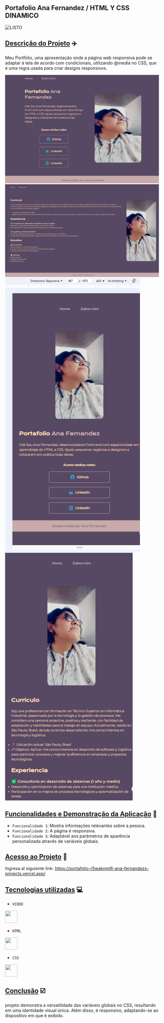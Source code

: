 ## Portafolio Ana Fernandez / HTML Y CSS DINAMICO


![LISTO](http://img.shields.io/static/v1?label=STATUS&message=%20LISTO&color=GREEN&style=for-the-badge)


## [Descrição do Projeto](#descrição-do-projeto) ✈️

Meu Portfólio, uma apresentação onde a página web responsiva pode se adaptar à tela de acordo com condicionais, utilizando @media no CSS, que é uma regra usada para criar designs responsivos.

![Img1](https://github.com/AnaFzCz/Portifolio-HTML-CSS-dinamico/blob/main/portafolioHome.png)
![Img2](https://github.com/AnaFzCz/Portifolio-HTML-CSS-dinamico/blob/main/portafolioSobreMim.png)
![Img3](https://github.com/AnaFzCz/Portifolio-HTML-CSS-dinamico/blob/main/portafolioHomeResponsive.png)
![Img4](https://github.com/AnaFzCz/Portifolio-HTML-CSS-dinamico/blob/main/portafolioSobreMimResponsive.png)

## [Funcionalidades e Demonstração da Aplicação](#tecnologias-utilizadas) 🔨

- `Funcionalidade 1`: Mostra informações relevantes sobre a pessoa.
- `Funcionalidade 2`: A página é responsiva.
- `Funcionalidade 3`: Adaptável aos parâmetros de aparência personalizada através de variáveis globais.

## [Acesso ao Projeto](#acesso) 🚪

Ingresa al siguiente link: https://portafolio-r5waknml6-ana-fernandezs-projects.vercel.app/

 
## [Tecnologias utilizadas](#tecnologias-utilizadas) 💻

- ``VCODE``
  
<img src="https://cdn.jsdelivr.net/gh/devicons/devicon@latest/icons/vscode/vscode-original.svg" width="40" height="40"/>
          
- ``HTML``
  
<img src="https://cdn.jsdelivr.net/gh/devicons/devicon@latest/icons/html5/html5-original-wordmark.svg" width="40" height="40" />
          
- ``CSS``
  
<img src="https://cdn.jsdelivr.net/gh/devicons/devicon@latest/icons/css3/css3-original-wordmark.svg" width="40" height="40" />
           

## [Conclusão](#conclusão)  ☑️

 projeto demonstra a versatilidade das variáveis globais no CSS, resultando em uma identidade visual única. Além disso, é responsivo, adaptando-se ao dispositivo em que é exibido.

